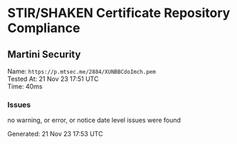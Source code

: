 # STIR/SHAKEN Certificate Repository Compliance

## Martini Security

Name: `https://p.mtsec.me/2884/XUNBBCdoImch.pem`\
Tested At: 21 Nov 23 17:51 UTC\
Time: 40ms

### Issues

no warning, or error, or notice date level issues were found

Generated: 21 Nov 23 17:53 UTC